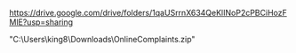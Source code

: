 
https://drive.google.com/drive/folders/1qaUSrrnX634QeKlINoP2cPBCiHozFMlE?usp=sharing




"C:\Users\king8\Downloads\OnlineComplaints.zip"
